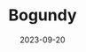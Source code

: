 ---
title: Bogundy
date: 2023-09-20
taxonomy: UX.UI DESIGN
slug: bogundy
dividerDate: .......................
dividerTaxonomy: ...............
thumbnail: bogundy/thumbnail.svg

problematic: "Bogundy was a case study for a red wine market place, intended for a chinese audience."

content:
  titleSection:
  - taxonomy: UX.UI DESIGN
  - people: 1
  - duration: 1
  thinkingSection:
    pains:
      - Oriental definition of a good UX is different from an occidental one
      - Oriental definition of a good UI is different from an occidental one
      - The site is targeting a very wealthy crowd interested in collections.
      - Need for sponsorship to access the app
    solutions:
      - Chinese people use 'mega-apps' & QR codes = Create mobile-first website.
      - Chinese UI is usually more cluttered. <More informations = more quality>.
      - Insist on the quality of the wine & its french origin. Promote a savoir-faire
      - Use of QR codes and sponsorhip incentives.
  processSection:
    - percent:
      - top:
        - icon: icon-20-percent.svg
        - text: "I started with studying major occidental brands chinese interfaces & I created a moodboard."
      - img: bogundy/shop.png
    - percent:
      - top:
        - icon: icon-50-percent.svg
        - text: "I then defined a very simple flow that would make sense with a 'mega-app'. Added a sponsorship centered registration, as well as a regular conversion tunnel with a QR code encouraging the user to share the app after they buy."
      - img: bogundy/flowchart.svg
    - percent:
      - top:
        - icon: icon-80-percent.svg 
        - text: "I designed all the screens and added a desktop version based on the main mobile interface with very little modifications <Developper sanity increased>."
      - img: bogundy/design.png
    - percent:
      - top:
        - icon: icon-100-percent.svg 
        - text: "Tadaa ! A bright, relaxing & clean interface."
      - img: bogundy/interface.png
  gallerySection:
    logo:
      - bogundy/small_asset_2.svg
    screenCenter: 
      - bogundy/mockup.jpg
      - bogundy/phone.png
    screenRight:
      - bogundy/desktop_1.png
      - bogundy/desktop_2.png
      - bogundy/desktop_3.png
      - bogundy/desktop_4.png
    assets:
      - bogundy/asset_1.png
      - bogundy/asset_2.png
      - bogundy/asset_3.png
      - bogundy/asset_4.png

  learningSection:
          - Differences between a western and eastern UI.
          - Designing an site with a mentorship system

nextProject: cha-bar/
nextProjectName: Cha Bar
nextProjectthumbnail: cha-bar/next_image.svg


footer_version: sticky

---